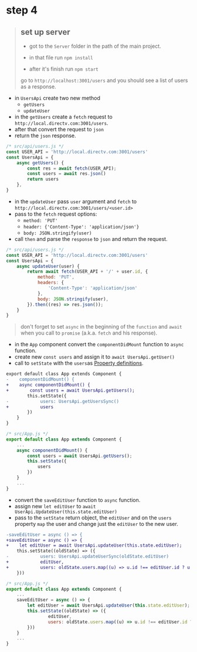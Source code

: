 # step 4

> ## set up server
>
>- got to the `Server` folder in the path of the main project.
>
>- in that file run `npm install`
>
>- after it's finish run `npm start`
>
> go to `http://localhost:3001/users` and you should see a list of users as a response.

- in `UsersApi` create two new method
  - `getUsers`
  - `updateUser`
- in the `getUsers` create a `fetch` request to `http://local.directv.com:3001/users`.
- after that convert the request to `json`
- return the `json` response.

```js
/* src/api/users.js */
const USER_API = 'http://local.directv.com:3001/users'
const UsersApi = {
    async getUsers() {
        const res = await fetch(USER_API);
        const users = await res.json()
        return users
    },
}
```

- in the `updateUser` pass `user` argument and `fetch` to `http://local.directv.com:3001/users/<user.id>`
- pass to the `fetch` request options:
  - `method: 'PUT'`
  - `header: {'Content-Type': 'application/json'}`
  - `body: JSON.stringify(user)`
- call `then` and parse the `response` to `json` and return the request.

```js
/* src/api/users.js */
const USER_API = 'http://local.directv.com:3001/users'
const UsersApi = {
    async updateUser(user) {
        return await fetch(USER_API + '/' + user.id, {
            method: 'PUT',
            headers: {
                'Content-Type': 'application/json'
            },
            body: JSON.stringify(user),
        }).then((res) => res.json());
    }
}
```

> don't forget to set `async` in the beginning of the `function` and `await` when you call to `promise` (a.k.a. `fetch` and his response).

- in the `App` component convert the `componentDidMount` function to `async` function.
- create new `const users` and assign it to `await UsersApi.getUser()`
- call to `setState` with the `users`as [Property definitions](https://developer.mozilla.org/en-US/docs/Web/JavaScript/Reference/Operators/Object_initializer#Property_definitions).

```diff
export default class App extends Component {
-    componentDidMount() {
+    async componentDidMount() {
+        const users = await UsersApi.getUsers();
        this.setState({
-            users: UsersApi.getUsersSync()
+            users
        })
    }
}
```

```jsx
/* src/App.js */
export default class App extends Component {
    ...
    async componentDidMount() {
        const users = await UsersApi.getUsers();
        this.setState({
            users
        })
    }
    ...
}
```

- convert the `saveEditUser` function to `async` function.
- assign new `let editUser` to `await UserApi.UpdateUser(this.state.editUser)`
- pass to the `setState` return object, the `editUser` and on the `users` property `map` the user and change just the `editUser` to the new user.

```diff
-saveEditUser = async () => {
+saveEditUser = async () => {
+    let editUser = await UsersApi.updateUser(this.state.editUser);
    this.setState((oldState) => ({
-            users: UsersApi.updateUserSync(oldState.editUser)
+            editUser,
+            users: oldState.users.map((u) => u.id !== editUser.id ? u : editUser)
    }))
```

```jsx
/* src/App.js */
export default class App extends Component {
    ...
    saveEditUser = async () => {
        let editUser = await UsersApi.updateUser(this.state.editUser);
        this.setState((oldState) => ({
                editUser,
                users: oldState.users.map((u) => u.id !== editUser.id ? u : editUser)
        }))
    }
    ...
}
```
